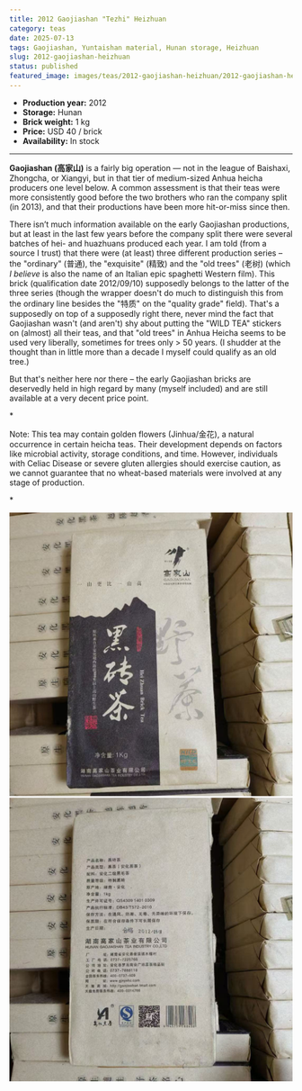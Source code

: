```yaml
---
title: 2012 Gaojiashan "Tezhi" Heizhuan
category: teas
date: 2025-07-13
tags: Gaojiashan, Yuntaishan material, Hunan storage, Heizhuan
slug: 2012-gaojiashan-heizhuan
status: published
featured_image: images/teas/2012-gaojiashan-heizhuan/2012-gaojiashan-heizhuan-wrapper-front.jpg
---
```


- **Production year:** 2012
- **Storage:** Hunan
- **Brick weight:** 1 kg 
- **Price:** USD 40 / brick
- **Availability:** In stock


---

**Gaojiashan (高家山)** is a fairly big operation — not in the league of Baishaxi, Zhongcha, or Xiangyi, but in that tier of medium-sized Anhua heicha producers one level below. A common assessment is that their teas were more consistently good before the two brothers who ran the company split (in 2013), and that their productions have been more hit-or-miss since then.

There isn’t much information available on the early Gaojiashan productions, but at least in the last few years before the company split there were several batches of hei- and huazhuans produced each year. I am told (from a source I trust) that there were (at least) three different production series – the "ordinary" (普通), the "exquisite" (精致) and the "old trees" (老树) (which *I believe* is also the name of an Italian epic spaghetti Western film). This brick (qualification date 2012/09/10) supposedly belongs to the latter of the three series (though the wrapper doesn't do much to distinguish this from the ordinary line besides the "特质" on the "quality grade" field). That's a supposedly on top of a supposedly right there, never mind the fact that Gaojiashan wasn't (and aren't) shy about putting the "WILD TEA" stickers on (almost) all their teas, and that "old trees" in Anhua Heicha seems to be used very liberally, sometimes for trees only > 50 years. (I shudder at the thought than in little more than a decade I myself could qualify as an old tree.)

But that's neither here nor there – the early Gaojiashan bricks are deservedly held in high regard by many (myself included) and are still available at a very decent price point.

*<p class="small-paragraph">
Note: This tea may contain golden flowers (Jinhua/金花), a natural occurrence in certain heicha teas. Their development depends on factors like microbial activity, storage conditions, and time. However, individuals with Celiac Disease or severe gluten allergies should exercise caution, as we cannot guarantee that no wheat-based materials were involved at any stage of production.
</p>*

![Wrapper front](/images/teas/2012-gaojiashan-heizhuan/2012-gaojiashan-heizhuan-wrapper-front.jpg)
![Wrapper back](/images/teas/2012-gaojiashan-heizhuan/2012-gaojiashan-heizhuan-wrapper-back.jpg)
 